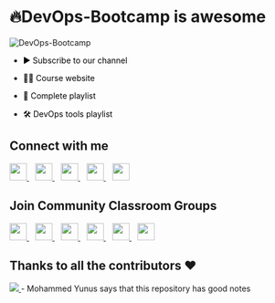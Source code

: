 # 🔥DevOps-Bootcamp is awesome

![DevOps-Bootcamp](https://socialify.git.ci/kunal-kushwaha/DevOps-Bootcamp/image?description=1&font=Inter&language=1&owner=1&pattern=Charlie%20Brown&theme=Dark)

- <a href="https://www.youtube.com/KunalKushwaha?sub_confirmation=1" style="background-color:#FFFFFF;color:#000000;text-decoration:none">▶ Subscribe to our channel </a>

- <a href="https://www.commclassroom.org/devops" style="background-color:#FFFFFF;color:#000000;text-decoration:none">🧑‍💻 Course website</a>
 
- <a href="https://www.youtube.com/playlist?list=PL9gnSGHSqcnoqBXdMwUTRod4Gi3eac2Ak" style="background-color:#FFFFFF;color:#000000;text-decoration:none">📂 Complete playlist</a>

- <a href="https://www.youtube.com/playlist?list=PL9gnSGHSqcnojMGw6LDTkjs7avZ0f83Ap" style="background-color:#FFFFFF;color:#000000;text-decoration:none">🛠 DevOps tools playlist</a> 

## Connect with me
  <a href="https://twitter.com/kunalstwt">
    <img width="30px" src="https://www.vectorlogo.zone/logos/twitter/twitter-official.svg" />
  </a>&ensp;
  <a href="https://www.linkedin.com/in/kunal-kushwaha/">
    <img width="30px" src="https://www.vectorlogo.zone/logos/linkedin/linkedin-icon.svg" />
  </a>&ensp;
  <a href="https://www.youtube.com/channel/UCBGOUQHNNtNGcGzVq5rIXjw">
  <img width="30px" src="https://i.pinimg.com/originals/46/02/cb/4602cbc18967da9c1eba7452905cd99b.png" />
  </a>&ensp;
  <a href="https://www.instagram.com/kunalsig/">
    <img width="30px" src="https://www.vectorlogo.zone/logos/instagram/instagram-icon.svg" />
  </a>&ensp;
  <a href="https://kunalkushwaha.com">
  <img width="30px" src="https://cdn.hashnode.com/res/hashnode/image/upload/v1611902473383/CDyAuTy75.png?auto=compress" />
  </a>

## Join Community Classroom Groups
  <a href="https://discord.io/commclassroom">
    <img width="30px" src="https://www.vectorlogo.zone/logos/discordapp/discordapp-tile.svg" />
  </a>&ensp;
    <a href="https://telegram.me/commclassroom">
    <img width="30px" src="https://www.vectorlogo.zone/logos/telegram/telegram-icon.svg" />
  </a> 
  </a>&ensp;
  <a href="https://twitter.com/commclassroom/">
    <img width="30px" src="https://www.vectorlogo.zone/logos/twitter/twitter-official.svg" />
  </a>&ensp;
  <a href="https://www.linkedin.com/company/commclassroom/">
    <img width="30px" src="https://www.vectorlogo.zone/logos/linkedin/linkedin-icon.svg" />
  </a>&ensp;
  <a href="https://www.instagram.com/commclassroom/">
    <img width="30px" src="https://www.vectorlogo.zone/logos/instagram/instagram-icon.svg" />
  </a>&ensp;
 <a href="https://www.youtube.com/channel/UCwY7chGINzoVuEB3mWOi_zw">
  <img width="30px" src="https://i.pinimg.com/originals/46/02/cb/4602cbc18967da9c1eba7452905cd99b.png" />
  </a>
  
## Thanks to all the contributors ❤️
<a href = "https://github.com/kunal-kushwaha/DevOps-Bootcamp/graphs/contributors">
  <img src = "https://contrib.rocks/image?repo=kunal-kushwaha/DevOps-Bootcamp"/>
</a>
- Mohammed Yunus says that this repository has good notes
